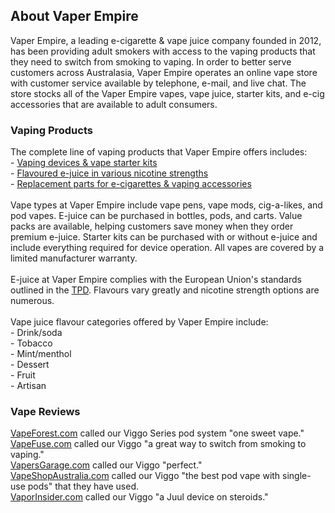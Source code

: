 <h2>About Vaper Empire</h2>
Vaper Empire, a leading e-cigarette & vape juice company founded in 2012, has been providing adult smokers with access to the vaping products that they need to switch from smoking to vaping. In order to better serve customers across Australasia, Vaper Empire operates an online vape store with customer service available by telephone, e-mail, and live chat. The store stocks all of the Vaper Empire vapes, vape juice, starter kits, and e-cig accessories that are available to adult consumers.

<h3>Vaping Products</h3>
The complete line of vaping products that Vaper Empire offers includes:
<br>- <a href="https://www.vaperempire.com.au/product-store.html">Vaping devices & vape starter kits</a>
<br>- <a href="https://www.vaperempire.com.au/e-liquid-store.html">Flavoured e-juice in various nicotine strengths</a>
<br>- <a href="https://www.vaperempire.com.au/product-store/accessories-range.html">Replacement parts for e-cigarettes & vaping accessories</a>
<br>
<br>
Vape types at Vaper Empire include vape pens, vape mods, cig-a-likes, and pod vapes. E-juice can be purchased in bottles, pods, and carts. Value packs are available, helping customers save money when they order premium e-juice. Starter kits can be purchased with or without e-juice and include everything required for device operation. All vapes are covered by a limited manufacturer warranty.
<br>
<br>
E-juice at Vaper Empire complies with the European Union's standards outlined in the <a href="https://health.ec.europa.eu/system/files/2016-11/dir_201440_en_0.pdf">TPD</a>. Flavours vary greatly and nicotine strength options are numerous.
<br>
<br>
Vape juice flavour categories offered by Vaper Empire include:
<br>- Drink/soda
<br>- Tobacco
<br>- Mint/menthol
<br>- Dessert
<br>- Fruit
<br>- Artisan

<h3>Vape Reviews</h3>
<a href="https://vapeforest.com/viggo-pod-vape-review/">VapeForest.com</a> called our Viggo Series pod system "one sweet vape."
<br><a href="https://blog.vapefuse.com/vaper-empire-viggo-review/">VapeFuse.com</a> called our Viggo "a great way to switch from smoking to vaping."
<br><a href="https://www.vapersgarage.com/hardware-review-viggo-pod-kit-vaper-empire/">VapersGarage.com</a> called our Viggo "perfect."
<br><a href="https://vapeshopaustralia.com/vaper-empire-viggo-series-review/">VapeShopAustralia.com</a> called our Viggo "the best pod vape with single-use pods" that they have used.
<br><a href="https://vaporinsider.com/viggo-pod-vape-review-the-perfect-e-cig/">VaporInsider.com</a> called our Viggo "a Juul device on steroids."
